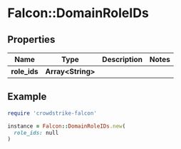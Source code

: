 # Falcon::DomainRoleIDs

## Properties

| Name | Type | Description | Notes |
| ---- | ---- | ----------- | ----- |
| **role_ids** | **Array&lt;String&gt;** |  |  |

## Example

```ruby
require 'crowdstrike-falcon'

instance = Falcon::DomainRoleIDs.new(
  role_ids: null
)
```

